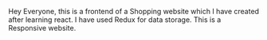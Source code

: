 Hey Everyone, this is a frontend of a Shopping website which I have created after learning react.
I have used Redux for data storage.
This is a Responsive website.
